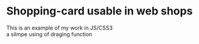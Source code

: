 # Shopping-card usable in web shops   
This is an example of my work in JS/CSS3  
a silmpe using of draging function
